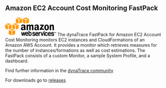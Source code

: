 ## Amazon EC2 Account Cost Monitoring FastPack

![images_community/download/attachments/64192516/icon.png](images_community/download/attachments/64192516/icon.png) The dynaTrace FastPack for Amazon EC2
Account Cost Monitoring monitors EC2 instances and CloudFormations of an Amazon AWS Account. It provides a monitor which retrieves measures for the number of
instances/formations as well as cost estimations. The FastPack consists of a custom Monitor, a sample System Profile, and a dashboard.

Find further information in the [dynaTrace community](https://community.compuwareapm.com/community/display/DL/Amazon+EC2+Account+Cost+Monitoring+FastPack)     

For downloads go to [releases](https://github.com/dynaTrace/Dynatrace-Amazon-EC2-Account-Cost-Monitoring-FastPack/releases)

